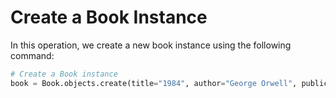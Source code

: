 # Create a Book Instance

In this operation, we create a new book instance using the following command:

```python
# Create a Book instance
book = Book.objects.create(title="1984", author="George Orwell", publication_year=1949)

